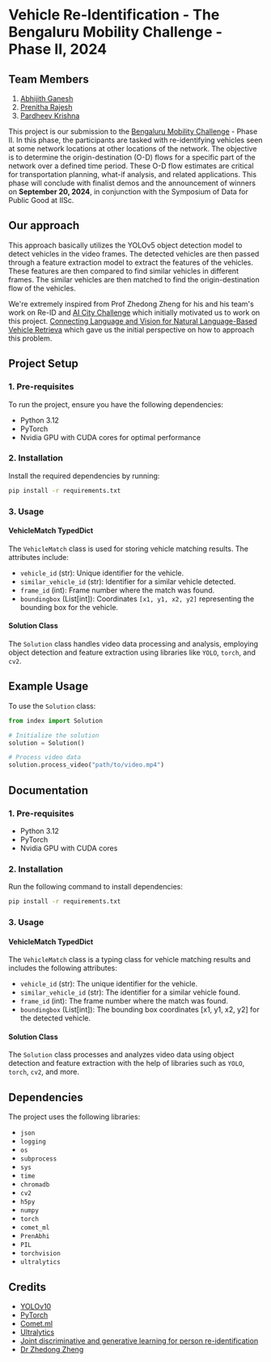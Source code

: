 # Vehicle Re-Identification - The Bengaluru Mobility Challenge - Phase II, 2024

## Team Members

1. [Abhijith Ganesh](https://github.com/AbhijithGanesh)
2. [Prenitha Rajesh](https://github.com/PrenithaRajesh)
3. [Pardheev Krishna](https://github.com/PardheevKrishna)

This project is our submission to the [Bengaluru Mobility Challenge](https://ieee-dataport.org/competitions/bengaluru-mobility-challenge-2024) - Phase II. In this phase, the participants are tasked with re-identifying vehicles seen at some network locations at other locations of the network. The objective is to determine the origin-destination (O-D) flows for a specific part of the network over a defined time period. These O-D flow estimates are critical for transportation planning, what-if analysis, and related applications. This phase will conclude with finalist demos and the announcement of winners on **September 20, 2024**, in conjunction with the Symposium of Data for Public Good at IISc.

## Our approach

This approach basically utilizes the YOLOv5 object detection model to detect vehicles in the video frames. The detected vehicles are then passed through a feature extraction model to extract the features of the vehicles. These features are then compared to find similar vehicles in different frames. The similar vehicles are then matched to find the origin-destination flow of the vehicles.

We're extremely inspired from Prof Zhedong Zheng for his and his team's work on Re-ID and [AI City Challenge](https://www.aicitychallenge.org/) which initially motivated us to work on this project. [Connecting Language and Vision for Natural Language-Based Vehicle Retrieva](https://arxiv.org/pdf/2105.14897) which gave us the initial perspective on how to approach this problem.

## Project Setup

### 1. Pre-requisites

To run the project, ensure you have the following dependencies:

- Python 3.12
- PyTorch
- Nvidia GPU with CUDA cores for optimal performance

### 2. Installation

Install the required dependencies by running:

```bash
pip install -r requirements.txt
```

### 3. Usage

#### VehicleMatch TypedDict

The `VehicleMatch` class is used for storing vehicle matching results. The attributes include:

- `vehicle_id` (str): Unique identifier for the vehicle.
- `similar_vehicle_id` (str): Identifier for a similar vehicle detected.
- `frame_id` (int): Frame number where the match was found.
- `boundingbox` (List[int]): Coordinates `[x1, y1, x2, y2]` representing the bounding box for the vehicle.

#### Solution Class

The `Solution` class handles video data processing and analysis, employing object detection and feature extraction using libraries like `YOLO`, `torch`, and `cv2`.

## Example Usage

To use the `Solution` class:

```python
from index import Solution

# Initialize the solution
solution = Solution()

# Process video data
solution.process_video("path/to/video.mp4")
```

## Documentation

### 1. Pre-requisites

- Python 3.12
- PyTorch
- Nvidia GPU with CUDA cores

### 2. Installation

Run the following command to install dependencies:

```bash
pip install -r requirements.txt
```

### 3. Usage

#### VehicleMatch TypedDict

The `VehicleMatch` class is a typing class for vehicle matching results and includes the following attributes:

- `vehicle_id` (str): The unique identifier for the vehicle.
- `similar_vehicle_id` (str): The identifier for a similar vehicle found.
- `frame_id` (int): The frame number where the match was found.
- `boundingbox` (List[int]): The bounding box coordinates [x1, y1, x2, y2] for the detected vehicle.

#### Solution Class

The `Solution` class processes and analyzes video data using object detection and feature extraction with the help of libraries such as `YOLO`, `torch`, `cv2`, and more.

## Dependencies

The project uses the following libraries:

- `json`
- `logging`
- `os`
- `subprocess`
- `sys`
- `time`
- `chromadb`
- `cv2`
- `h5py`
- `numpy`
- `torch`
- `comet_ml`
- `PrenAbhi`
- `PIL`
- `torchvision`
- `ultralytics`

## Credits

- [YOLOv10](https://github.com/THU-MIG/yolov10)
- [PyTorch](https://pytorch.org)
- [Comet.ml](https://www.comet.ml)
- [Ultralytics](docs.ultralytics.com)
- [Joint discriminative and generative learning for person re-identification](https://github.com/regob/vehicle_reid)
- [Dr Zhedong Zheng](https://www.zdzheng.xyz/)
